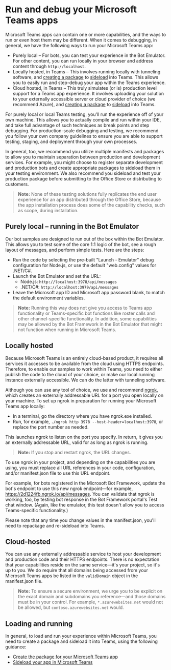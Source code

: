 # Run and debug your Microsoft Teams apps

Microsoft Teams apps can contain one or more capabilities, and the ways to run or even host them may be different.  When it comes to debugging, in general, we have the following ways to run your Microsoft Teams app:

* Purely local &ndash; For bots, you can test your experience in the Bot Emulator. For other content, you can run locally in your browser and address content through `http://localhost`.
* Locally hosted, in Teams &ndash; This involves running locally with tunneling software, and [creating a package](createpackage.md) to [sideload](sideload.md) into Teams.  This allows you to easily run and step-debug your app within the Teams experience.
* Cloud hosted, in Teams &ndash; This truly simulates (or is) production level support for a Teams app experience.  It involves uploading your solution to your externally accessible server or cloud provider of choice (we recommend Azure), and [creating a package](createpackage.md) to [sideload](sideload.md) into Teams.

For purely local or local Teams testing, you'll run the experience off of your own machine.  This allows you to actually compile and run within your IDE, and take full advantage of such techniques as break points and step debugging.  For production-scale debugging and testing, we recommend you follow your own company guidelines to ensure you are able to support testing, staging, and deployment through your own processes.

In general, too, we recommend you utilize multiple manifests and packages to allow you to maintain separation between production and development services.  For example, you might choose to register separate development and production bots and create appropriate packages to sideload them in your testing environment.  We also recommend you sideload and test your production package before submitting to the Office Store or distributing to customers.

>**Note:** None of these testing solutions fully replicates the end user experience for an app distributed through the Office Store, because the app installation process does some of the capability checks, such as scope, during installation.

## Purely local &ndash; running in the Bot Emulator

Our bot samples are designed to run out of the box within the Bot Emulator. This allows you to test some of the core 1:1 logic of the bot, see a rough layout of messages, and perform simple tests. Here are the steps:

* Run the code by selecting the pre-built "Launch - Emulator" debug configuration for Node.js, or use the default "web.config" values for .NET/C#.
* Launch the Bot Emulator and set the URL:
  * Node.js: `http://localhost:3978/api/messages`
  * .NET/C#: `http://localhost:3979/api/messages`
* Leave the Microsoft app ID and Microsoft app password blank, to match the default environment variables.

>**Note:** Running this way does not give you access to Teams app functionality or Teams-specific bot functions like roster calls and other channel-specific functionality. In addition, some capabilities may be allowed by the Bot Framework in the Bot Emulator that might not function when running in Microsoft Teams.

## Locally hosted

Because Microsoft Teams is an entirely cloud-based product, it requires all services it accesses to be available from the cloud using HTTPS endpoints. Therefore, to enable our samples to work within Teams, you need to either publish the code to the cloud of your choice, or make our local running instance externally accessible. We can do the latter with tunneling software.

Although you can use any tool of choice, we use and recommend [ngrok](https://ngrok.com/download), which creates an externally addressable URL for a port you open locally on your machine. To set up ngrok in preparation for running your Microsoft Teams app locally: 

* In a terminal, go the directory where you have ngrok.exe installed.
* Run, for example, `./ngrok http 3978 --host-header=localhost:3978`, or replace the port number as needed.

This launches ngrok to listen on the port you specify. In return, it gives you an externally addressable URL, valid for as long as ngrok is running.

>**Note:** If you stop and restart ngrok, the URL changes.

To use ngrok in your project, and depending on the capabilities you are using, you must replace all URL references in your code, configuration, and/or manifest.json file to use this URL endpoint.

For example, for bots registered in the Microsoft Bot Framework, update the bot's endpoint to use this new ngrok endpoint&mdash;for example, https://2d1224fb.ngrok.io/api/messages. You can validate that ngrok is working, too, by testing bot response in the Bot Framework portal's Test chat window. (Again, like the emulator, this test doesn't allow you to access Teams-specific functionality.) 

Please note that any time you change values in the manifest.json, you'll need to repackage and re-sideload into Teams.

## Cloud-hosted

You can use any externally addressable service to host your development and production code and their HTTPS endpoints. There is no expectation that your capabilities reside on the same service&mdash;it's your project, so it's up to you. We do require that all domains being accessed from your Microsoft Teams apps be listed in the `validDomain` object in the manifest.json file.

>**Note:** To ensure a secure environment, we urge you to be explicit on the exact domain and subdomains you reference&mdash;and those domains must be in your control. For example, `*.azurewebsites.net` would not be allowed, but `contoso.azurewebsites.net` would.

## Loading and running

In general, to load and run your experience within Microsoft Teams, you need to create a package and sideload it into Teams, using the following guidance:

* [Create the package for your Microsoft Teams app](createpackage.md)
* [Sideload your app in Microsoft Teams](sideload.md)
